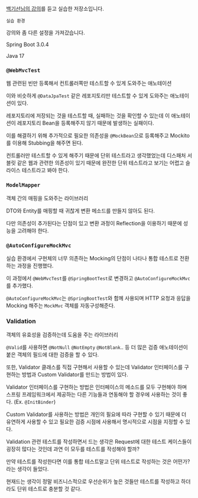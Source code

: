 [백기선님의 강의](https://www.inflearn.com/course/spring_rest-api/dashboard)를 듣고 실습한 저장소입니다.

`실습 환경`

강의와 좀 다른 설정을 가져갔습니다.

Spring Boot 3.0.4

Java 17

### `@WebMvcTest`

웹 관련된 빈만 등록해서 컨트롤러쪽만 테스트할 수 있게 도와주는 애노테이션

이와 비슷하게 `@DataJpaTest` 같은 레포지토리만 테스트할 수 있게 도와주는 애노테이션이 있다.

레포지토리에 저장되는 것을 테스트할 때, 실패하는 것을 확인할 수 있는데 이 애노테이션이 레포지토리 Bean을 등록해주지 않기 때문에 발생하는 실패이다. 

이를 해결하기 위해 추가적으로 필요한 의존성을 `@MockBean`으로 등록해주고 Mockito를 이용해 Stubbing을 해주면 된다.

컨트롤러만 테스트할 수 있게 해주기 때문에 단위 테스트라고 생각했었는데 디스패처 서블릿 같은 웹과 관련한 의존성이 있기 때문에 완전한 단위 테스트라고 보기는 어렵고 슬라이스 테스트라고 봐야 한다.

### `ModelMapper`

객체 간의 매핑을 도와주는 라이브러리

DTO와 Entity를 매핑할 때 귀찮게 변환 메소드를 만들지 않아도 된다. 

다만 의존성이 추가된다는 단점이 있고 변환 과정이 Reflection을 이용하기 때문에 성능을 고려해야 한다.

### `@AutoConfigureMockMvc`

실습 환경에서 구현체의 너무 의존하는 Mocking의 단점이 나타나 통합 테스트로 전환하는 과정을 진행했다.

이 과정에서 `@WebMvcTest`를 `@SpringBootTest`로 변경하고 `@AutoConfigureMockMvc`를 추가했다.

`@AutoConfigureMockMvc`는 `@SpringBootTest`와 함께 사용되며 HTTP 요청과 응답을 Mocking 해주는 `MockMvc` 객체를 자동구성해준다. 

### Validation

객체의 유효성을 검증하는데 도움을 주는 라이브러리

`@Valid`를 사용하면 `@NotNull` `@NotEmpty` `@NotBlank`.. 등 더 많은 검증 애노테이션이 붙은 객체의 필드에 대한 검증을 할 수 있다.
    
또한, Validator 클래스를 직접 구현해서 사용할 수 있는데 Validator 인터페이스를 구현하는 방법과 Custom Validator를 만드는 방법이 있다.

Validator 인터페이스를 구현하는 방법은 인터페이스의 메소드를 모두 구현해야 하며 스프링 프레임워크에서 제공하는 다른 기능들과 연동해야 할 경우에 사용하는 것이 좋다. (Ex. `@InitBinder`)

Custom Validator를 사용하는 방법은 개인의 필요에 따라 구현할 수 있기 때문에 더 유연하게 사용할 수 있고 필요한 검증 시점에 사용해서 명시적으로 시점을 지정할 수 있다.

Validation 관련 테스트를 작성하면서 드는 생각은 Request에 대한 테스트 케이스들이 굉장히 많다는 것인데 과연 이 모두를 테스트를 작성해야 할까?

만약 테스트를 작성한다면 이를 통합 테스트말고 단위 테스트로 작성하는 것은 어떤가? 라는 생각이 들었다. 

현재드는 생각이 정말 비즈니스적으로 우선순위가 높은 것들만 테스트를 작성하고 하더라도 단위 테스트로 충분할 것 같다.
